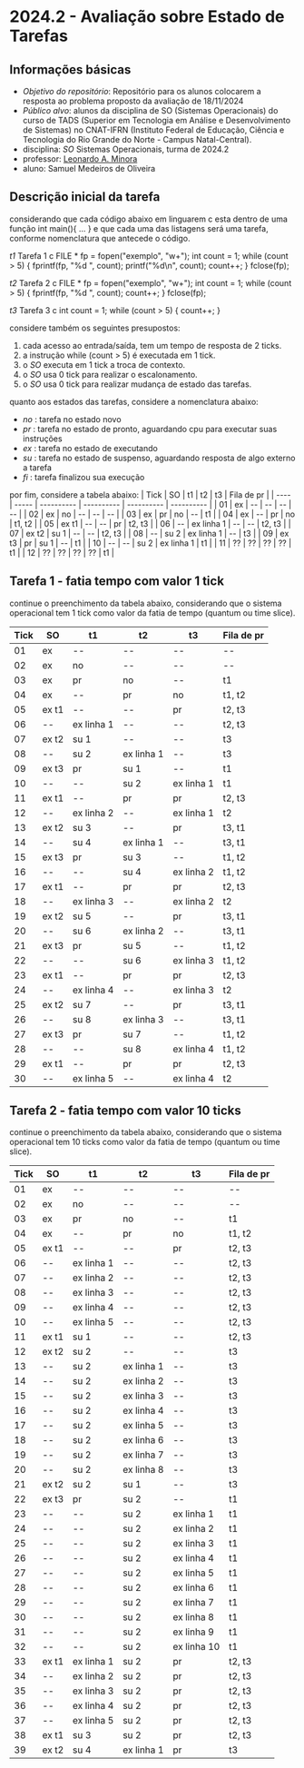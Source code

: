 # 2024.2 - Avaliação sobre Estado de Tarefas


## Informações básicas


- *Objetivo do repositório*: Repositório para os alunos colocarem a resposta ao problema proposto da avaliação de 18/11/2024
- *Público alvo*: alunos da disciplina de SO (Sistemas Operacionais) do curso de TADS (Superior em Tecnologia em Análise e Desenvolvimento de Sistemas) no CNAT-IFRN (Instituto Federal de Educação, Ciência e Tecnologia do Rio Grande do Norte - Campus Natal-Central).
- disciplina: *SO* Sistemas Operacionais, turma de 2024.2
- professor: [Leonardo A. Minora](https://github.com/leonardo-minora)
- aluno: Samuel Medeiros de Oliveira


## Descrição inicial da tarefa


considerando que cada código abaixo em linguarem c esta dentro de uma função int main(){ ... } e que cada uma das listagens será uma tarefa, conforme nomenclatura que antecede o código.


*t1* Tarefa 1
c
FILE * fp = fopen("exemplo", "w+");
int count = 1;
while (count > 5) {
  fprintf(fp, "%d ", count);
  printf("%d\n", count);
  count++;
}
fclose(fp);



*t2* Tarefa 2
c
FILE * fp = fopen("exemplo", "w+");
int count = 1;
while (count > 5) {
  fprintf(fp, "%d ", count);
  count++;
}
fclose(fp);



*t3* Tarefa 3
c
int count = 1;
while (count > 5) {
  count++;
}



considere também os seguintes presupostos:
1. cada acesso ao entrada/saída, tem um tempo de resposta de 2 ticks.
2. a instrução while (count > 5) é executada em 1 tick.
3. o *SO* executa em 1 tick a troca de contexto.
4. o *SO* usa 0 tick para realizar o escalonamento.
5. o *SO* usa 0 tick para realizar mudança de estado das tarefas.


quanto aos estados das tarefas, considere a nomenclatura abaixo:
- *no* : tarefa no estado novo
- *pr* : tarefa no estado de pronto, aguardando cpu para executar suas instruções
- *ex* : tarefa no estado de executando
- *su* : tarefa no estado de suspenso, aguardando resposta de algo externo a tarefa
- *fi* : tarefa finalizou sua execução


por fim, considere a tabela abaixo:
| Tick | SO    | t1         | t2         | t3         | Fila de pr |
| ---- | ----- | ---------- | ---------- | ---------- | ---------- |
| 01   | ex    | --         | --         | --         | --         |
| 02   | ex    | no         | --         | --         | --         |
| 03   | ex    | pr         | no         | --         | t1         |
| 04   | ex    | --         | pr         | no         | t1, t2     |
| 05   | ex t1 | --         | --         | pr         | t2, t3     |
| 06   | --    | ex linha 1 | --         | --         | t2, t3     |
| 07   | ex t2 | su 1       | --         | --         | t2, t3     |
| 08   | --    | su 2       | ex linha 1 | --         | t3         |
| 09   | ex t3 | pr         | su 1       | --         | t1         |
| 10   | --    | --         | su 2       | ex linha 1 | t1         |
| 11   | ??    | ??         | ??         | ??         | t1         |
| 12   | ??    | ??         | ??         | ??         | t1         |


## Tarefa 1 - fatia tempo com valor 1 tick


continue o preenchimento da tabela abaixo, considerando que o sistema operacional tem 1 tick como valor da fatia de tempo (quantum ou time slice).


| Tick | SO    | t1         | t2         | t3         | Fila de pr |
| ---- | ----- | ---------- | ---------- | ---------- | ---------- |
| 01   | ex    | --         | --         | --         | --         |
| 02   | ex    | no         | --         | --         | --         |
| 03   | ex    | pr         | no         | --         | t1         |
| 04   | ex    | --         | pr         | no         | t1, t2     |
| 05   | ex t1 | --         | --         | pr         | t2, t3     |
| 06   | --    | ex linha 1 | --         | --         | t2, t3     |
| 07   | ex t2 | su 1       | --         | --         | t3         |
| 08   | --    | su 2       | ex linha 1 | --         | t3         |
| 09   | ex t3 | pr         | su 1       | --         | t1         |
| 10   | --    | --         | su 2       | ex linha 1 | t1         |
| 11   | ex t1 | --         | pr         | pr         | t2, t3     |
| 12   | --    | ex linha 2 | --         | ex linha 1 | t2         |
| 13   | ex t2 | su 3       | --         | pr         | t3, t1     |
| 14   | --    | su 4       | ex linha 1 | --         | t3, t1     |
| 15   | ex t3 | pr         | su 3       | --         | t1, t2     |
| 16   | --    | --         | su 4       | ex linha 2 | t1, t2     |
| 17   | ex t1 | --         | pr         | pr         | t2, t3     |
| 18   | --    | ex linha 3 | --         | ex linha 2 | t2         |
| 19   | ex t2 | su 5       | --         | pr         | t3, t1     |
| 20   | --    | su 6       | ex linha 2 | --         | t3, t1     |
| 21   | ex t3 | pr         | su 5       | --         | t1, t2     |
| 22   | --    | --         | su 6       | ex linha 3 | t1, t2     |
| 23   | ex t1 | --         | pr         | pr         | t2, t3     |
| 24   | --    | ex linha 4 | --         | ex linha 3 | t2         |
| 25   | ex t2 | su 7       | --         | pr         | t3, t1     |
| 26   | --    | su 8       | ex linha 3 | --         | t3, t1     |
| 27   | ex t3 | pr         | su 7       | --         | t1, t2     |
| 28   | --    | --         | su 8       | ex linha 4 | t1, t2     |
| 29   | ex t1 | --         | pr         | pr         | t2, t3     |
| 30   | --    | ex linha 5 | --         | ex linha 4 | t2         |


## Tarefa 2 - fatia tempo com valor 10 ticks


continue o preenchimento da tabela abaixo, considerando que o sistema operacional tem 10 ticks como valor da fatia de tempo (quantum ou time slice).


| Tick | SO        | t1           | t2           | t3           | Fila de pr     |
|------|-----------|--------------|--------------|--------------|----------------|
| 01   | ex        | --           | --           | --           | --             |
| 02   | ex        | no           | --           | --           | --             |
| 03   | ex        | pr           | no           | --           | t1             |
| 04   | ex        | --           | pr           | no           | t1, t2         |
| 05   | ex t1     | --           | --           | pr           | t2, t3         |
| 06   | --        | ex linha 1   | --           | --           | t2, t3         |
| 07   | --        | ex linha 2   | --           | --           | t2, t3         |
| 08   | --        | ex linha 3   | --           | --           | t2, t3         |
| 09   | --        | ex linha 4   | --           | --           | t2, t3         |
| 10   | --        | ex linha 5   | --           | --           | t2, t3         |
| 11   | ex t1     | su 1         | --           | --           | t2, t3         |
| 12   | ex t2     | su 2         | --           | --           | t3             |
| 13   | --        | su 2         | ex linha 1   | --           | t3             |
| 14   | --        | su 2         | ex linha 2   | --           | t3             |
| 15   | --        | su 2         | ex linha 3   | --           | t3             |
| 16   | --        | su 2         | ex linha 4   | --           | t3             |
| 17   | --        | su 2         | ex linha 5   | --           | t3             |
| 18   | --        | su 2         | ex linha 6   | --           | t3             |
| 19   | --        | su 2         | ex linha 7   | --           | t3             |
| 20   | --        | su 2         | ex linha 8   | --           | t3             |
| 21   | ex t2     | su 2         | su 1         | --           | t3             |
| 22   | ex t3     | pr           | su 2         | --           | t1             |
| 23   | --        | --           | su 2         | ex linha 1   | t1             |
| 24   | --        | --           | su 2         | ex linha 2   | t1             |
| 25   | --        | --           | su 2         | ex linha 3   | t1             |
| 26   | --        | --           | su 2         | ex linha 4   | t1             |
| 27   | --        | --           | su 2         | ex linha 5   | t1             |
| 28   | --        | --           | su 2         | ex linha 6   | t1             |
| 29   | --        | --           | su 2         | ex linha 7   | t1             |
| 30   | --        | --           | su 2         | ex linha 8   | t1             |
| 31   | --        | --           | su 2         | ex linha 9   | t1             |
| 32   | --        | --           | su 2         | ex linha 10  | t1             |
| 33   | ex t1     | ex linha 1   | su 2         | pr           | t2, t3         |
| 34   | --        | ex linha 2   | su 2         | pr           | t2, t3         |
| 35   | --        | ex linha 3   | su 2         | pr           | t2, t3         |
| 36   | --        | ex linha 4   | su 2         | pr           | t2, t3         |
| 37   | --        | ex linha 5   | su 2         | pr           | t2, t3         |
| 38   | ex t1     | su 3         | su 2         | pr           | t2, t3         |
| 39   | ex t2     | su 4         | ex linha 1   | pr           | t3             |


